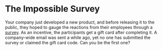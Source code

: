 # The Impossible Survey

Your company just developed a new product, and before releasing it to the public, they hoped to gauge the reactions from their employees through a [survey](https://forms.gle/EXbMd2jyVKYfE3Wv9). As an incentive, the participants get a gift card after completing it. A company-wide email was sent a while ago, yet no one has submitted the survey or claimed the gift card code. Can you be the first one?


